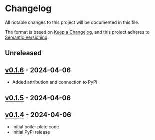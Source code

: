 # Changelog

All notable changes to this project will be documented in this file.

The format is based on [Keep a Changelog](https://keepachangelog.com/en/1.0.0/),
and this project adheres to [Semantic Versioning](https://semver.org/spec/v2.0.0.html).

## Unreleased

## [v0.1.6](https://github.com/ivanwilliammd/iderare-pheno/releases/tag/v0.1.6) - 2024-04-06
- Added attribution and connection to PyPI


## [v0.1.5](https://github.com/ivanwilliammd/iderare-pheno/releases/tag/v0.1.5) - 2024-04-06

## [v0.1.4](https://github.com/ivanwilliammd/iderare-pheno/releases/tag/v0.1.4) - 2024-04-06
- Initial boiler plate code
- Initial PyPi release